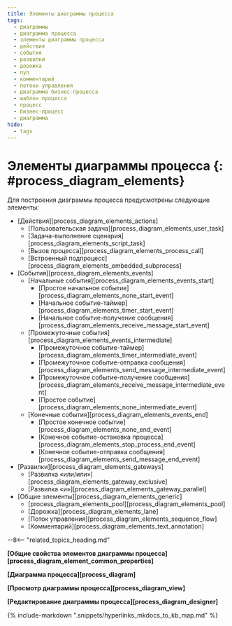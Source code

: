 ```yaml
---
title: Элементы диаграммы процесса
tags:
  - диаграммы
  - диаграмма процесса
  - элементы диаграммы процесса
  - действия
  - события
  - развилки
  - дорожка
  - пул
  - комментарий
  - потоки управления
  - диаграмма бизнес-процесса
  - шаблон процесса
  - процесс
  - бизнес-процесс
  - диаграмма
hide:
  - tags
---
```


# Элементы диаграммы процесса {: #process_diagram_elements}

Для построения диаграммы процесса предусмотрены следующие элементы:

* [Действия][process_diagram_elements_actions]
    * [Пользовательская задача][process_diagram_elements_user_task]
    * [Задача-выполнение сценария][process_diagram_elements_script_task]
    * [Вызов процесса][process_diagram_elements_process_call]
    * [Встроенный подпроцесс][process_diagram_elements_embedded_subprocess]
* [События][process_diagram_elements_events]
    * [Начальные события][process_diagram_elements_events_start]
        * [Простое начальное событие][process_diagram_elements_none_start_event]
        * [Начальное событие-таймер][process_diagram_elements_timer_start_event]
        * [Начальное событие-получение сообщения][process_diagram_elements_receive_message_start_event]
    * [Промежуточные события][process_diagram_elements_events_intermediate]
        * [Промежуточное событие-таймер][process_diagram_elements_timer_intermediate_event]
        * [Промежуточное событие-отправка сообщения][process_diagram_elements_send_message_intermediate_event]
        * [Промежуточное событие-получение сообщения][process_diagram_elements_receive_message_intermediate_event]
        * [Простое событие][process_diagram_elements_none_intermediate_event]
    * [Конечные события][process_diagram_elements_events_end]
        * [Простое конечное событие][process_diagram_elements_none_end_event]
        * [Конечное событие-остановка процесса][process_diagram_elements_stop_process_end_event]
        * [Конечное событие-отправка сообщения][process_diagram_elements_send_message_end_event]
* [Развилки][process_diagram_elements_gateways]
    * [Развилка «или/или»][process_diagram_elements_gateway_exclusive]
    * [Развилка «и»][process_diagram_elements_gateway_parallel]
* [Общие элементы][process_diagram_elements_generic]
    * [process_diagram_elements_pool][process_diagram_elements_pool]
    * [Дорожка][process_diagram_elements_lane]
    * [Поток управления][process_diagram_elements_sequence_flow]
    * [Комментарий][process_diagram_elements_text_annotation]

--8<-- "related_topics_heading.md"

**[Общие свойства элементов диаграммы процесса][process_diagram_element_common_properties]**

**[Диаграмма процесса][process_diagram]**

**[Просмотр диаграммы процесса][process_diagram_view]**

**[Редактирование диаграммы процесса][process_diagram_designer]**

{% include-markdown ".snippets/hyperlinks_mkdocs_to_kb_map.md" %}
